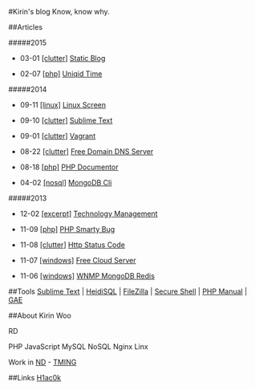 #Kirin's blog
Know, know why.

##Articles

#####2015

* 03-01 [[clutter]](/#clutter) [Static Blog](/static_blog)

* 02-07 [[php]](/#php) [Uniqid Time](/uniqid_time)

#####2014

* 09-11 [[linux]](/#linux) [Linux Screen](/linux_screen)

* 09-10 [[clutter]](/#clutter) [Sublime Text](/sublime_text)

* 09-01 [[clutter]](/#clutter) [Vagrant](/vagrant)

* 08-22 [[clutter]](/#clutter) [Free Domain DNS Server](/free_domain_dns_server)

* 08-18 [[php]](/#php) [PHP Documentor](/phpdoc)

* 04-02 [[nosql]](/#nosql) [MongoDB Cli](/mongodb_cli)

#####2013

* 12-02 [[excerpt]](/#excerpt) [Technology Management](/technology_management)

* 11-09 [[php]](/#php) [PHP Smarty Bug](/php_smarty_bug)

* 11-08 [[clutter]](/#clutter) [Http Status Code](/http_status_code)

* 11-07 [[windows]](/#windows) [Free Cloud Server](/free_cloud_server)

* 11-06 [[windows]](/#windows) [WNMP MongoDB Redis](/wnmp)


##Tools
[Sublime Text](http://www.sublimetext.com/)
 | 
[HeidiSQL](http://www.heidisql.com/)
 | 
[FileZilla](https://filezilla-project.org/)
 | 
[Secure Shell](https://chrome.google.com/webstore/detail/pnhechapfaindjhompbnflcldabbghjo)
 | 
[PHP Manual](http://php.net/manual/zh/)
 | 
[GAE](https://appengine.google.com/)

##About
Kirin Woo

RD

PHP JavaScript MySQL NoSQL Nginx Linx

Work in [ND](http://www.nd.com.cn/) - [TMING](http://www.tming.net.cn/)

##Links
[H1ac0k](http://xrong.net/)
